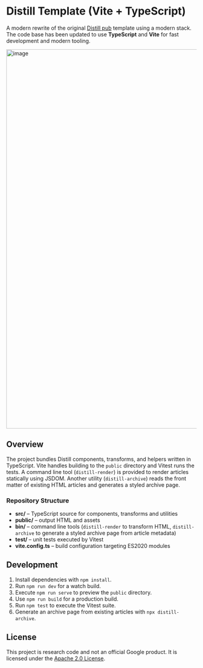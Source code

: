 # Distill Template (Vite + TypeScript)

A modern rewrite of the original [Distill pub](/) template using a modern stack.  The code base has been updated to use **TypeScript** and **Vite** for fast development and modern tooling.

<img width="1443" height="1001" alt="image" src="https://github.com/user-attachments/assets/fcfc026b-22a4-4996-be60-20c7a1d89690" />


## Overview

The project bundles Distill components, transforms, and helpers written in TypeScript. Vite handles building to the `public` directory and Vitest runs the tests. A command line tool (`distill-render`) is provided to render articles statically using JSDOM. Another utility (`distill-archive`) reads the front matter of existing HTML articles and generates a styled archive page.

### Repository Structure

- **src/** – TypeScript source for components, transforms and utilities
- **public/** – output HTML and assets
- **bin/** – command line tools (`distill-render` to transform HTML, `distill-archive` to generate a styled archive page from article metadata)
- **test/** – unit tests executed by Vitest
- **vite.config.ts** – build configuration targeting ES2020 modules

## Development

1. Install dependencies with `npm install`.
2. Run `npm run dev` for a watch build.
3. Execute `npm run serve` to preview the `public` directory.
4. Use `npm run build` for a production build.
5. Run `npm test` to execute the Vitest suite.
6. Generate an archive page from existing articles with `npx distill-archive`.

## License

This project is research code and not an official Google product.  It is licensed under the [Apache 2.0 License](LICENSE).
